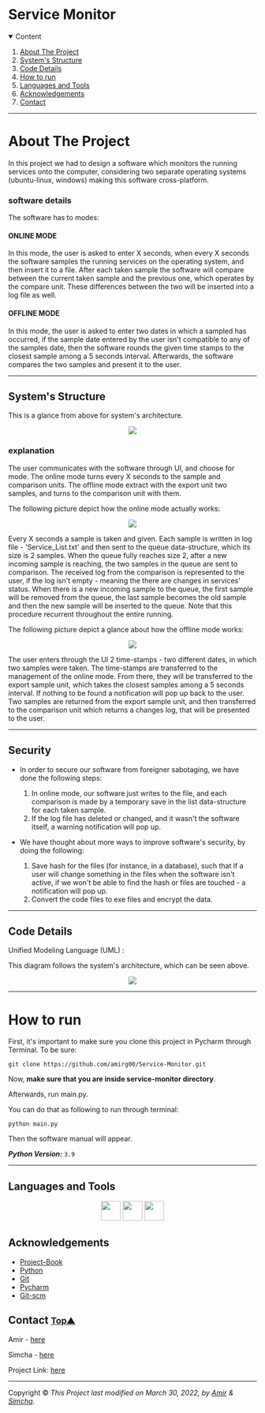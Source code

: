 # Service Monitor 


<!-- TABLE OF CONTENTS -->
<details open="open">
  <summary>Content</summary>
  <ol>
    <li><a href="#about-the-project">About The Project</a></li>
    <li><a href="#plot-graph">System's Structure</a></li>
    <li><a href="#code-details">Code Details</a></li>
    <li><a href="#how-to-run">How  to run</a></li>
    <li><a href="#languages-and-tools">Languages and Tools</a></li>
    <li><a href="#acknowledgements">Acknowledgements</a></li>
    <li><a href="#contact">Contact</a></li>
  </ol>
</details>

----------------

<!-- ABOUT THE PROJECT -->
# About The Project

In this project we had to design a software which monitors the running services
onto the computer, considering two separate operating systems (ubuntu-linux, windows)
making this software cross-platform.

### software details
The software has to modes: 

#### ONLINE MODE
In this mode, the user is asked to enter X seconds, when every X 
seconds the software samples the running services on the operating system, 
and then insert it to a file. After each taken sample the software will
compare between the current taken sample and the previous one, which operates by the compare unit.
These differences between the two will be inserted into a log file as well.

#### OFFLINE MODE
In this mode, the user is asked to enter two dates in which a sampled has occurred,
if the sample date entered by the user isn't compatible to any of the 
samples date, then the software rounds the given time stamps to the closest
sample among a 5 seconds interval. Afterwards, the software
compares the two samples and present it to the user.



---------------

<!-- System's Structure -->
## System's Structure
This is a glance from above for system's architecture. 
<p align="center">
<img align="center" src="system_desing/monitor.drawio.png" />
</p>

### explanation

The user communicates with the software through UI, and choose for mode.
The online mode turns every X seconds to the sample and comparison units.
The offline mode extract with the export unit two samples, and turns to the comparison unit with them.

The following picture depict how the online mode actually works:

<p align="center">
<img align="center" src="system_desing/online state.drawio.png" />
</p>

Every X seconds a sample is taken and given. Each sample 
is written in log file - 'Service_List.txt' and then sent 
to the queue data-structure, which its size is 2 samples.
When the queue fully reaches size 2, after a new incoming sample
is reaching, the two samples in the queue are sent to comparison.
The received log from the comparison is represented to the user, 
if the log isn't empty - meaning the there are changes in services' status.
When there is a new incoming sample to the queue, the first sample will 
be removed from the queue, the last sample becomes the old sample
and then the new sample will be inserted to the queue.
Note that this procedure recurrent throughout the entire running.

The following picture depict a glance about how the offline mode works:

<p align="center">
<img align="center" src="system_desing/offline state.drawio.png" />
</p>

The user enters through the UI 2 time-stamps - two different dates, 
in which two samples were taken. The time-stamps are transferred
to the management of the online mode. From there, they will be
transferred to the export sample unit, which takes the closest
samples among a 5 seconds interval. If nothing to be found a
notification will pop up back to the user.
Two samples are returned from the export sample unit, and then
transferred to the comparison unit which returns a changes log, 
that will be presented to the user. 


---
<!-- SECURITY -->
## Security

- In order to secure our software from foreigner sabotaging, we have done the following steps: 

  1. In online mode, our software just writes to the file, and each comparison
  is made by a temporary save in the list data-structure for each taken sample.
  2. If the log file has deleted or changed, and it wasn't the software itself, a 
  warning notification will pop up. 
  

- We have thought about more ways to improve software's security,
  by doing the following:
  1. Save hash for the files (for instance, in a database), such that if a user will change something
     in the files when the software isn't active, if we won't be 
     able to find the hash or files are touched - a notification will pop up.
  2. Convert the code files to exe files and encrypt the data.  

---
<!-- code-details -->


## Code Details


Unified Modeling Language (UML) :

This diagram follows the system's architecture, which can be seen above.

<p align="center">
<img align="center" src="system_desing/Monitor_UML.drawio.png" />
</p>

---------

<!-- how-to-run -->
# How to run


First, it's important to make sure you clone this project in Pycharm through Terminal.
To be sure:
```
git clone https://github.com/amirg00/Service-Monitor.git
```
Now, **make sure that you are inside service-monitor directory**.

Afterwards, run main.py.

You can do that as following to run through terminal:

```
python main.py
```

Then the software manual will appear.

_**Python Version:**_ ```3.9```

---------




## Languages and Tools

 <div align="center">
 <code><img height="40" width="40" src="https://upload.wikimedia.org/wikipedia/commons/thumb/1/1d/PyCharm_Icon.svg/1024px-PyCharm_Icon.svg.png"/></code>
 <code><img height="40" width="40" src="https://raw.githubusercontent.com/github/explore/80688e429a7d4ef2fca1e82350fe8e3517d3494d/topics/git/git.png"></code>
 <code><img height="40" width="40" src="https://raw.githubusercontent.com/github/explore/80688e429a7d4ef2fca1e82350fe8e3517d3494d/topics/terminal/terminal.png"></code>
 </div>


<!-- ACKNOWLEDGEMENTS -->
## Acknowledgements
* [Project-Book](system_desing/project_book.pdf)
* [Python](https://www.python.org/)
* [Git](https://git-scm.com/)
* [Pycharm](https://www.jetbrains.com/pycharm/)
* [Git-scm](https://git-scm.com/book/en/v2/Getting-Started-Installing-Git)


<!-- CONTACT -->
## Contact <small>[Top▲](object-oriented-programming-exercise-3)</small>


 Amir - [here](https://github.com/amirg00/)
 
 Simcha - [here](https://github.com/SimchaTeich)

Project Link: [here](https://github.com/amirg00/Service-Monitor)

___

Copyright © _This Project last modified on March 30, 2022, by [Amir](https://github.com/amirg00/) & [Simcha](https://github.com/SimchaTeich)_.